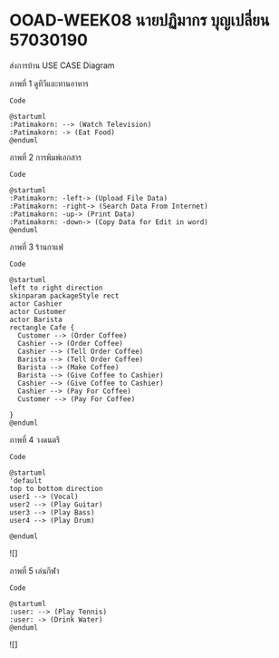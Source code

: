 # OOAD-WEEK08 นายปฏิมากร บุญเปลี่ยน 57030190

ส่งการบ้าน USE CASE Diagram

ภาพที่ 1 ดูทีวีและทานอาหาร
```
Code
```
```
@startuml
:Patimakorn: --> (Watch Television)
:Patimakorn: -> (Eat Food)
@enduml
```





ภาพที่ 2 การพิมพ์เอกสาร
```
Code
```
```
@startuml
:Patimakorn: -left-> (Upload File Data) 
:Patimakorn: -right-> (Search Data From Internet) 
:Patimakorn: -up-> (Print Data)
:Patimakorn: -down-> (Copy Data for Edit in word)
@enduml
```



ภาพที่ 3 ร้านกาแฟ
```
Code
```
```
@startuml
left to right direction
skinparam packageStyle rect
actor Cashier
actor Customer
actor Barista
rectangle Cafe {
  Customer --> (Order Coffee)
  Cashier --> (Order Coffee)
  Cashier --> (Tell Order Coffee)
  Barista --> (Tell Order Coffee)
  Barista --> (Make Coffee)
  Barista --> (Give Coffee to Cashier)
  Cashier --> (Give Coffee to Cashier)
  Cashier --> (Pay For Coffee)
  Customer --> (Pay For Coffee)
  
}
@enduml
```


ภาพที่ 4 วงดนตรี
```
Code
```
```
@startuml
'default
top to bottom direction
user1 --> (Vocal)
user2 --> (Play Guitar)
user3 --> (Play Bass)
user4 --> (Play Drum)

@enduml
```
![]


ภาพที่ 5 เล่นกีฬา
```
Code
```
```
@startuml
:user: --> (Play Tennis)
:user: -> (Drink Water)
@enduml
```
![]

